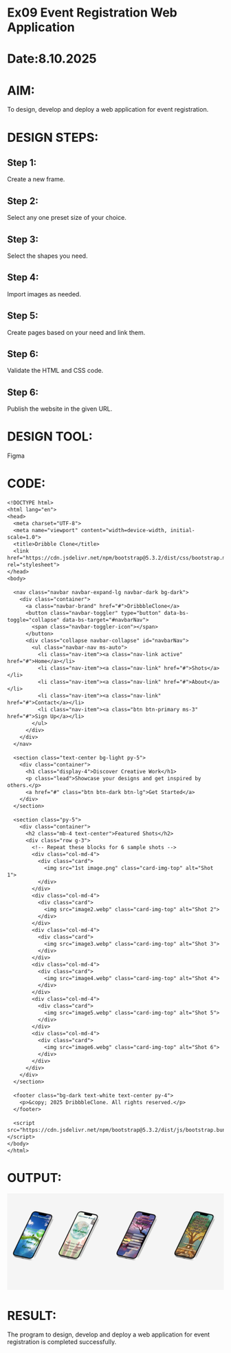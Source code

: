 # Ex09 Event Registration Web Application
# Date:8.10.2025
# AIM:
To design, develop and deploy a web application for event registration.

# DESIGN STEPS:
## Step 1:
Create a new frame.

## Step 2:
Select any one preset size of your choice.

## Step 3:
Select the shapes you need.

## Step 4:
Import images as needed.

## Step 5:
Create pages based on your need and link them.

## Step 6:
Validate the HTML and CSS code.

## Step 6:
Publish the website in the given URL.

# DESIGN TOOL:
Figma

# CODE:
```
<!DOCTYPE html>
<html lang="en">
<head>
  <meta charset="UTF-8">
  <meta name="viewport" content="width=device-width, initial-scale=1.0">
  <title>Dribble Clone</title>
  <link href="https://cdn.jsdelivr.net/npm/bootstrap@5.3.2/dist/css/bootstrap.min.css" rel="stylesheet">
</head>
<body>

  <nav class="navbar navbar-expand-lg navbar-dark bg-dark">
    <div class="container">
      <a class="navbar-brand" href="#">DribbbleClone</a>
      <button class="navbar-toggler" type="button" data-bs-toggle="collapse" data-bs-target="#navbarNav">
        <span class="navbar-toggler-icon"></span>
      </button>
      <div class="collapse navbar-collapse" id="navbarNav">
        <ul class="navbar-nav ms-auto">
          <li class="nav-item"><a class="nav-link active" href="#">Home</a></li>
          <li class="nav-item"><a class="nav-link" href="#">Shots</a></li>
          <li class="nav-item"><a class="nav-link" href="#">About</a></li>
          <li class="nav-item"><a class="nav-link" href="#">Contact</a></li>
          <li class="nav-item"><a class="btn btn-primary ms-3" href="#">Sign Up</a></li>
        </ul>
      </div>
    </div>
  </nav>

  <section class="text-center bg-light py-5">
    <div class="container">
      <h1 class="display-4">Discover Creative Work</h1>
      <p class="lead">Showcase your designs and get inspired by others.</p>
      <a href="#" class="btn btn-dark btn-lg">Get Started</a>
    </div>
  </section>

  <section class="py-5">
    <div class="container">
      <h2 class="mb-4 text-center">Featured Shots</h2>
      <div class="row g-3">
        <!-- Repeat these blocks for 6 sample shots -->
        <div class="col-md-4">
          <div class="card">
            <img src="1st image.png" class="card-img-top" alt="Shot 1">
          </div>
        </div>
        <div class="col-md-4">
          <div class="card">
            <img src="image2.webp" class="card-img-top" alt="Shot 2">
          </div>
        </div>
        <div class="col-md-4">
          <div class="card">
            <img src="image3.webp" class="card-img-top" alt="Shot 3">
          </div>
        </div>
        <div class="col-md-4">
          <div class="card">
            <img src="image4.webp" class="card-img-top" alt="Shot 4">
          </div>
        </div>
        <div class="col-md-4">
          <div class="card">
            <img src="image5.webp" class="card-img-top" alt="Shot 5">
          </div>
        </div>
        <div class="col-md-4">
          <div class="card">
            <img src="image6.webg" class="card-img-top" alt="Shot 6">
          </div>
        </div>
      </div>
    </div>
  </section>

  <footer class="bg-dark text-white text-center py-4">
    <p>&copy; 2025 DribbbleClone. All rights reserved.</p>
  </footer>

  <script src="https://cdn.jsdelivr.net/npm/bootstrap@5.3.2/dist/js/bootstrap.bundle.min.js"></script>
</body>
</html>
```
# OUTPUT:
![alt text](image.png)

# RESULT:
The program to design, develop and deploy a web application for event registration is completed successfully.
